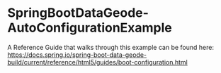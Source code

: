 # SpringBootDataGeode-AutoConfigurationExample
A Reference Guide that walks through this example can be found here:  
https://docs.spring.io/spring-boot-data-geode-build/current/reference/html5/guides/boot-configuration.html
